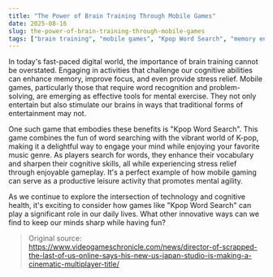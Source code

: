 ```yaml
---
title: "The Power of Brain Training Through Mobile Games"
date: 2025-08-16
slug: the-power-of-brain-training-through-mobile-games
tags: ["brain training", "mobile games", "Kpop Word Search", "memory enhancement"]
---
```


In today's fast-paced digital world, the importance of brain training cannot be overstated. Engaging in activities that challenge our cognitive abilities can enhance memory, improve focus, and even provide stress relief. Mobile games, particularly those that require word recognition and problem-solving, are emerging as effective tools for mental exercise. They not only entertain but also stimulate our brains in ways that traditional forms of entertainment may not.

One such game that embodies these benefits is "Kpop Word Search". This game combines the fun of word searching with the vibrant world of K-pop, making it a delightful way to engage your mind while enjoying your favorite music genre. As players search for words, they enhance their vocabulary and sharpen their cognitive skills, all while experiencing stress relief through enjoyable gameplay. It's a perfect example of how mobile gaming can serve as a productive leisure activity that promotes mental agility.

As we continue to explore the intersection of technology and cognitive health, it's exciting to consider how games like "Kpop Word Search" can play a significant role in our daily lives. What other innovative ways can we find to keep our minds sharp while having fun?

> Original source: https://www.videogameschronicle.com/news/director-of-scrapped-the-last-of-us-online-says-his-new-us-japan-studio-is-making-a-cinematic-multiplayer-title/